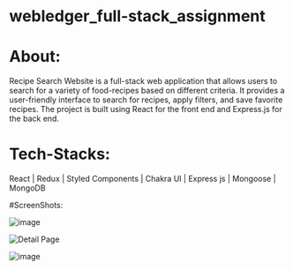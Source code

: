 # webledger_full-stack_assignment

# About:
 Recipe Search Website is a full-stack web application that allows users to search for a variety of food-recipes based on different criteria. It provides a user-friendly interface to search for recipes, apply filters, and save favorite recipes. The project is built using React for the front end and Express.js for the back end.

 # Tech-Stacks: 
   React | Redux | Styled Components | Chakra UI | Express js | Mongoose | MongoDB

   #ScreenShots:

![image](https://github.com/shreshthkr/webledger_full-stack_assignment/assets/101830301/f17d1b86-4a7f-44cb-86f8-91f3ae1ecb50)



![Detail Page](https://github.com/shreshthkr/webledger_full-stack_assignment/assets/101830301/015574de-1fff-4f7f-8617-af1bccabf91d)




![image](https://github.com/shreshthkr/webledger_full-stack_assignment/assets/101830301/fb7f6d3a-5cc3-446a-aedc-b7d856e3d2d3)



